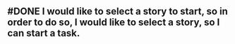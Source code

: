 ## #DONE I would like to select a story to start, so in order to do so, I would like to select a story, so I can start a task.
<!--  #story -->
<!-- created:2023-09-15T12:38:54.915Z task-id:qNOLF order:-110 story-id:List-stories -->
